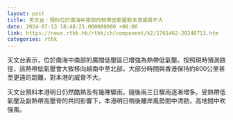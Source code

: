 ```yaml
---
layout: post
title: 天文台：預料位於南海中南部的熱帶低氣壓對本港威脅不大
date: 2024-07-13 18:48:21.000000000 +08:00
link: https://news.rthk.hk/rthk/ch/component/k2/1761462-20240713.htm
categories: rthk
---
```


天文台表示，位於南海中南部的廣闊低壓區已增強為熱帶低氣壓。按照現時預測路徑，該熱帶低氣壓會大致移向越南中至北部，大部分時間與香港保持約800公里甚至更遠的距離，對本港的威脅不大。

天文台預料本港明日仍然酷熱及有幾陣驟雨，隨後兩三日驟雨逐漸增多。受熱帶低氣壓及副熱帶高壓脊的共同影響下，本港明日稍後離岸風勢間中清勁，高地間中吹強風。
